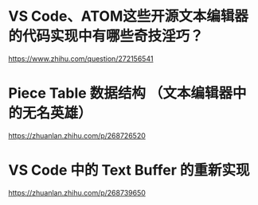 # VS Code、ATOM这些开源文本编辑器的代码实现中有哪些奇技淫巧？
https://www.zhihu.com/question/272156541

# Piece Table 数据结构 （文本编辑器中的无名英雄）
https://zhuanlan.zhihu.com/p/268726520

# VS Code 中的 Text Buffer 的重新实现
https://zhuanlan.zhihu.com/p/268739650